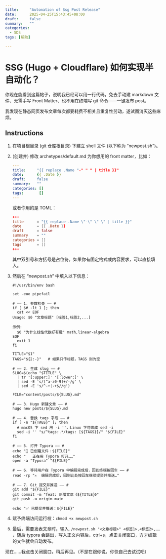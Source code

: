 ```yaml
---
title:     "Automation of Ssg Post Release"
date:      2025-04-25T15:43:45+08:00
draft:     false
summary:   ""
categories:
  - SDS
tags: [帮助]

---
```




# SSG (Hugo + Cloudflare) 如何实现半自动化？



你现在能看到这篇帖子，说明我已经可以用一行代码，免去手动建 markdown 文件、无需手写 Front Matter、也不用在终端写 git 命令——一键发布 post。

我发现在静态网页发布文章每次都要耗费不相关且重复性劳动，遂试图消灭这些麻烦。



## Instructions



1. 在项目根目录 (git 仓库根目录) 下建立 shell 文件 (以下称为 “newpost.sh")。

2. (创建并) 修改 archetypes/default.md 为你想用的 front matter，比如：

   ```yaml
   ---
   title:     "{{ replace .Name "-" " " | title }}"
   date:      {{ .Date }}
   draft:     false
   summary:   ""
   categories: []
   tags:       []
   ---
   ```

   或者你用的是 TOML：

   ```toml
   +++
   title      = "{{ replace .Name \"-\" \" \" | title }}"
   date       = {{ .Date }}
   draft      = false
   summary    = ""
   categories = []
   tags       = []
   +++
   ```

   其中双引号和方括号是占位符，如果你有固定格式或内容要求，可以直接填入。

3. 然后在 “newpost.sh” 中填入以下信息：

   ```shell
   #!/usr/bin/env bash
   
   set -euo pipefail
   
   # —— 1. 参数检查 —— #
   if [ $# -lt 1 ]; then
     cat << EOF
   Usage: $0 "文章标题" [标签1,标签2,...]
   
   示例:
     $0 "为什么线性代数好有趣" math,linear-algebra
   EOF
     exit 1
   fi
   
   TITLE="$1"
   TAGS="${2:-}"   # 如果只传标题，TAGS 则为空
   
   # —— 2. 生成 slug —— #
   SLUG=$(echo "$TITLE" \
     | tr '[:upper:]' '[:lower:]' \
     | sed -E 's/[^a-z0-9]+/-/g' \
     | sed -E 's/^-+|-+$//g')
   
   FILE="content/posts/${SLUG}.md"
   
   # —— 3. Hugo 新建文章 —— #
   hugo new posts/${SLUG}.md
   
   # —— 4. 替换 tags 字段 —— #
   if [ -n "${TAGS}" ]; then
     # macOS 下 sed 用 -i ''，Linux 下可改成 sed -i
     sed -i '' "s/^tags:.*/tags: [${TAGS}]/" "${FILE}"
   fi
   
   # —— 5. 打开 Typora —— #
   echo "🚀 已创建文件：${FILE}"
   echo "   正在用 Typora 打开……"
   open -a "Typora" "${FILE}"
   
   # —— 6. 等待用户在 Typora 中编辑完成后，回到终端按回车 —— #
   read -rp "✍️  编辑完成后，回到此处按回车继续提交并推送…"
   
   # —— 7. Git 提交并推送 —— #
   git add "${FILE}"
   git commit -m "feat: 新增文章《${TITLE}》"
   git push -u origin main
   
   echo "✅ 已提交并推送：${FILE}"
   ```

4. 赋予终端访问运行权：`chmod +x newpost.sh`

5. 最后，需要发表文章时，输入`./newpost.sh "<文章标题>" <标签1>,<标签2>,……` ，随后 typora 会跳出，写入正文内容后，ctrl+s，点击关闭窗口，方才编辑的文件就会自动发布。



现在……我点击关闭窗口，稍后再见。（不是在跟你说，你快自己去试试吧）
